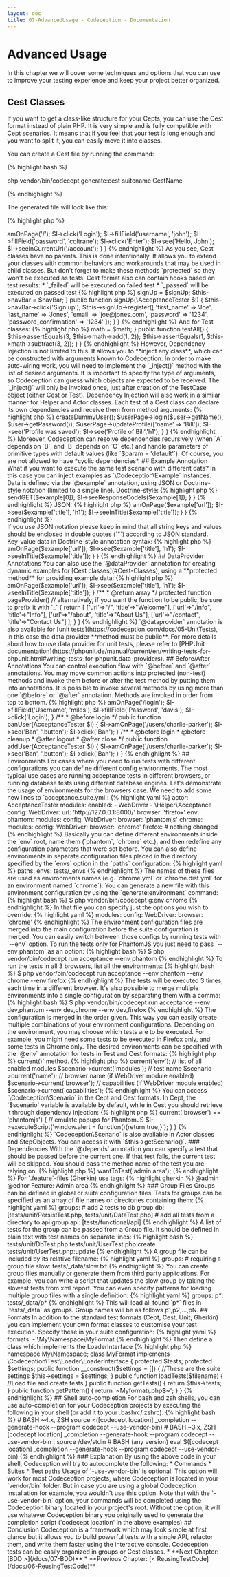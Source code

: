 ```yaml
---
layout: doc
title: 07-AdvancedUsage - Codeception - Documentation
---
```


# Advanced Usage

In this chapter we will cover some techniques and options that you can use to improve your testing experience
and keep your project better organized.

## Cest Classes

If you want to get a class-like structure for your Cepts, you can use the Cest format instead of plain PHP.
It is very simple and is fully compatible with Cept scenarios. It means that if you feel that your test is long enough
and you want to split it, you can easily move it into classes.

You can create a Cest file by running the command:

{% highlight bash %}

php vendor/bin/codecept generate:cest suitename CestName

{% endhighlight %}

The generated file will look like this:

{% highlight php %}

<?php
class BasicCest
{
    public function _before(\AcceptanceTester $I)
    {
    }

    public function _after(\AcceptanceTester $I)
    {
    }

    // tests
    public function tryToTest(\AcceptanceTester $I)
    {
    }
}

{% endhighlight %}

**Each public method of Cest (except those starting with `_`) will be executed as a test**
and will receive an instance of the Actor class as the first parameter and the `$scenario` variable as the second one.

In `_before` and `_after` methods you can use common setups and teardowns for the tests in the class.

As you see, we are passing the Actor object into `tryToTest` method. This allows us to write scenarios the way we did before:

{% highlight php %}

<?php
class BasicCest
{
    // test
    public function tryToTest(\AcceptanceTester $I)
    {
        $I->amOnPage('/');
        $I->click('Login');
        $I->fillField('username', 'john');
        $I->fillField('password', 'coltrane');
        $I->click('Enter');
        $I->see('Hello, John');
        $I->seeInCurrentUrl('/account');
    }
}

{% endhighlight %}

As you see, Cest classes have no parents.
This is done intentionally. It allows you to extend your classes with common behaviors and workarounds
that may be used in child classes. But don't forget to make these methods `protected` so they won't be executed as tests.

Cest format also can contain hooks based on test results:

* `_failed` will be executed on failed test
* `_passed` will be executed on passed test

{% highlight php %}

<?php
public function _failed(\AcceptanceTester $I)
{
    // will be executed on test failure
}

public function _passed(\AcceptanceTester $I)
{
    // will be executed when test is successful
}

{% endhighlight %}

## Dependency Injection

Codeception supports simple dependency injection for Cest and \Codeception\TestCase\Test classes.
It means that you can specify which classes you need as parameters of the special `_inject()` method,
and Codeception will automatically create the respective objects and invoke this method,
passing all dependencies as arguments. This may be useful when working with Helpers. Here's an example for Cest:

{% highlight php %}

<?php
class SignUpCest
{
    /**
     * @var Helper\SignUp
     */
    protected $signUp;

    /**
     * @var Helper\NavBarHelper
     */
    protected $navBar;

    protected function _inject(\Helper\SignUp $signUp, \Helper\NavBar $navBar)
    {
        $this->signUp = $signUp;
        $this->navBar = $navBar;
    }

    public function signUp(\AcceptanceTester $I)
    {
        $this->navBar->click('Sign up');
        $this->signUp->register([
            'first_name'            => 'Joe',
            'last_name'             => 'Jones',
            'email'                 => 'joe@jones.com',
            'password'              => '1234',
            'password_confirmation' => '1234'
        ]);
    }
}

{% endhighlight %}

And for Test classes:

{% highlight php %}

<?php
class MathTest extends \Codeception\TestCase\Test
{
   /**
    * @var \UnitTester
    */
    protected $tester;

    /**
     * @var Helper\Math
     */
    protected $math;

    protected function _inject(\Helper\Math $math)
    {
        $this->math = $math;
    }

    public function testAll()
    {
        $this->assertEquals(3, $this->math->add(1, 2));
        $this->assertEquals(1, $this->math->subtract(3, 2));
    }
}

{% endhighlight %}

However, Dependency Injection is not limited to this. It allows you to **inject any class**,
which can be constructed with arguments known to Codeception.

In order to make auto-wiring work, you will need to implement the `_inject()` method with the list of desired arguments.
It is important to specify the type of arguments, so Codeception can guess which objects are expected to be received.
The `_inject()` will only be invoked once, just after creation of the TestCase object (either Cest or Test).
Dependency Injection will also work in a similar manner for Helper and Actor classes.

Each test of a Cest class can declare its own dependencies and receive them from method arguments:

{% highlight php %}

<?php
class UserCest
{
    function updateUser(\Helper\User $u, \AcceptanceTester $I, \Page\User $userPage)
    {
        $user = $u->createDummyUser();
        $userPage->login($user->getName(), $user->getPassword());
        $userPage->updateProfile(['name' => 'Bill']);
        $I->see('Profile was saved');
        $I->see('Profile of Bill','h1');
    }
}

{% endhighlight %}

Moreover, Codeception can resolve dependencies recursively (when `A` depends on `B`, and `B` depends on `C` etc.)
and handle parameters of primitive types with default values (like `$param = 'default'`).
Of course, you are not allowed to have *cyclic dependencies*.

## Example Annotation

What if you want to execute the same test scenario with different data? In this case you can inject examples
as `\Codeception\Example` instances.
Data is defined via the `@example` annotation, using JSON or Doctrine-style notation (limited to a single line). Doctrine-style:

{% highlight php %}

<?php
class EndpointCest
{
 /**
  * @example ["/api/", 200]
  * @example ["/api/protected", 401]
  * @example ["/api/not-found-url", 404]
  * @example ["/api/faulty", 500]
  */
  public function checkEndpoints(ApiTester $I, \Codeception\Example $example)
  {
    $I->sendGET($example[0]);
    $I->seeResponseCodeIs($example[1]);
  }
}

{% endhighlight %}

JSON:

{% highlight php %}

<?php
class PageCest
{
 /**
  * @example { "url": "/", "title": "Welcome" }
  * @example { "url": "/info", "title": "Info" }
  * @example { "url": "/about", "title": "About Us" }
  * @example { "url": "/contact", "title": "Contact Us" }
  */
  public function staticPages(AcceptanceTester $I, \Codeception\Example $example)
  {
    $I->amOnPage($example['url']);
    $I->see($example['title'], 'h1');
    $I->seeInTitle($example['title']);
  }
}

{% endhighlight %}

<div class="alert alert-info">
If you use JSON notation please keep in mind that all string keys
and values should be enclosed in double quotes (`"`) according to JSON standard.
</div>

Key-value data in Doctrine-style annotation syntax:

{% highlight php %}

<?php
class PageCest
{
 /**
  * @example(url="/", title="Welcome")
  * @example(url="/info", title="Info")
  * @example(url="/about", title="About Us")
  * @example(url="/contact", title="Contact Us")
  */
  public function staticPages(AcceptanceTester $I, \Codeception\Example $example)
  {
    $I->amOnPage($example['url']);
    $I->see($example['title'], 'h1');
    $I->seeInTitle($example['title']);
  }
}

{% endhighlight %}

## DataProvider Annotations

You can also use the `@dataProvider` annotation for creating dynamic examples for [Cest classes](#Cest-Classes), using a **protected method** for providing example data:

{% highlight php %}

<?php
class PageCest
{
   /**
    * @dataProvider pageProvider
    */
    public function staticPages(AcceptanceTester $I, array $example)
    {
        $I->amOnPage($example['url']);
        $I->see($example['title'], 'h1');
        $I->seeInTitle($example['title']);
    }

    /**
     * @return array
     */
    protected function pageProvider() // alternatively, if you want the function to be public, be sure to prefix it with `_`
    {
        return [
            ['url'=>"/", 'title'=>"Welcome"],
            ['url'=>"/info", 'title'=>"Info"],
            ['url'=>"/about", 'title'=>"About Us"],
            ['url'=>"/contact", 'title'=>"Contact Us"]
        ];
    }
}

{% endhighlight %}

`@dataprovider` annotation is also available for [unit tests](https://codeception.com/docs/05-UnitTests), in this case the data provider **method must be public**.
For more details about how to use data provider for unit tests, please refer to [PHPUnit documentation](https://phpunit.de/manual/current/en/writing-tests-for-phpunit.html#writing-tests-for-phpunit.data-providers).

## Before/After Annotations

You can control execution flow with `@before` and `@after` annotations. You may move common actions
into protected (non-test) methods and invoke them before or after the test method by putting them into annotations.
It is possible to invoke several methods by using more than one `@before` or `@after` annotation.
Methods are invoked in order from top to bottom.

{% highlight php %}

<?php
class ModeratorCest {

    protected function login(AcceptanceTester $I)
    {
        $I->amOnPage('/login');
        $I->fillField('Username', 'miles');
        $I->fillField('Password', 'davis');
        $I->click('Login');
    }

    /**
     * @before login
     */
    public function banUser(AcceptanceTester $I)
    {
        $I->amOnPage('/users/charlie-parker');
        $I->see('Ban', '.button');
        $I->click('Ban');
    }

    /**
     * @before login
     * @before cleanup
     * @after logout
     * @after close
     */
    public function addUser(AcceptanceTester $I)
    {
        $I->amOnPage('/users/charlie-parker');
        $I->see('Ban', '.button');
        $I->click('Ban');
    }
}

{% endhighlight %}

## Environments

For cases where you need to run tests with different configurations you can define different config environments.
The most typical use cases are running acceptance tests in different browsers,
or running database tests using different database engines.

Let's demonstrate the usage of environments for the browsers case.

We need to add some new lines to `acceptance.suite.yml`:

{% highlight yaml %}

actor: AcceptanceTester
modules:
    enabled:
        - WebDriver
        - \Helper\Acceptance
    config:
        WebDriver:
            url: 'http://127.0.0.1:8000/'
            browser: 'firefox'

env:
    phantom:
         modules:
            config:
                WebDriver:
                    browser: 'phantomjs'

    chrome:
         modules:
            config:
                WebDriver:
                    browser: 'chrome'

    firefox:
        # nothing changed

{% endhighlight %}

Basically you can define different environments inside the `env` root, name them (`phantom`, `chrome` etc.),
and then redefine any configuration parameters that were set before.

You can also define environments in separate configuration files placed in the directory specified by the `envs` option in
the `paths` configuration:

{% highlight yaml %}

paths:
    envs: tests/_envs

{% endhighlight %}

The names of these files are used as environments names
(e.g. `chrome.yml` or `chrome.dist.yml` for an environment named `chrome`).
You can generate a new file with this environment configuration by using the `generate:environment` command:

{% highlight bash %}

$ php vendor/bin/codecept g:env chrome

{% endhighlight %}

In that file you can specify just the options you wish to override:

{% highlight yaml %}

modules:
    config:
        WebDriver:
            browser: 'chrome'

{% endhighlight %}

The environment configuration files are merged into the main configuration before the suite configuration is merged.

You can easily switch between those configs by running tests with `--env` option.
To run the tests only for PhantomJS you just need to pass `--env phantom` as an option:

{% highlight bash %}

$ php vendor/bin/codecept run acceptance --env phantom

{% endhighlight %}

To run the tests in all 3 browsers, list all the environments:

{% highlight bash %}

$ php vendor/bin/codecept run acceptance --env phantom --env chrome --env firefox

{% endhighlight %}

The tests will be executed 3 times, each time in a different browser.

It's also possible to merge multiple environments into a single configuration by separating them with a comma:

{% highlight bash %}

$ php vendor/bin/codecept run acceptance --env dev,phantom --env dev,chrome --env dev,firefox

{% endhighlight %}

The configuration is merged in the order given.
This way you can easily create multiple combinations of your environment configurations.

Depending on the environment, you may choose which tests are to be executed.
For example, you might need some tests to be executed in Firefox only, and some tests in Chrome only.

The desired environments can be specified with the `@env` annotation for tests in Test and Cest formats:

{% highlight php %}

<?php
class UserCest
{
    /**
     * This test will be executed only in 'firefox' and 'phantom' environments
     *
     * @env firefox
     * @env phantom
     */
    public function webkitOnlyTest(AcceptanceTester $I)
    {
        // I do something
    }
}

{% endhighlight %}

For Cept you should use simple comments:

{% highlight php %}

<?php
// @env firefox
// @env phantom

{% endhighlight %}

This way you can easily control which tests will be executed for each environment.

### Current values

Sometimes you may need to change the test behavior in real time.
For instance, the behavior of the same test may differ in Firefox and in Chrome.
In runtime we can retrieve the current environment name, test name,
or list of enabled modules by calling the `$scenario->current()` method.

{% highlight php %}

<?php
// retrieve current environment
$scenario->current('env');

// list of all enabled modules
$scenario->current('modules');

// test name
$scenario->current('name');

// browser name (if WebDriver module enabled)
$scenario->current('browser');

// capabilities (if WebDriver module enabled)
$scenario->current('capabilities');

{% endhighlight %}

You can access `\Codeception\Scenario` in the Cept and Cest formats.
In Cept, the `$scenario` variable is available by default,
while in Cest you should retrieve it through dependency injection:

{% highlight php %}

<?php
public function myTest(\AcceptanceTester $I, \Codeception\Scenario $scenario)
{
    if ($scenario->current('browser') == 'phantomjs') {
      // emulate popups for PhantomJS
      $I->executeScript('window.alert = function(){return true;}');
    }
}

{% endhighlight %}

`Codeception\Scenario` is also available in Actor classes and StepObjects. You can access it with `$this->getScenario()`.

### Dependencies

With the `@depends` annotation you can specify a test that should be passed before the current one.
If that test fails, the current test will be skipped. You should pass the method name of the test you are relying on.

{% highlight php %}

<?php
class ModeratorCest {

    public function login(AcceptanceTester $I)
    {
        // logs moderator in
    }

    /**
     * @depends login
     */
    public function banUser(AcceptanceTester $I)
    {
        // bans user
    }
}

{% endhighlight %}

`@depends` applies to the `Cest` and `Codeception\Test\Unit` formats. Dependencies can be set across different classes.
To specify a dependent test from another file you should provide a *test signature*.
Normally, the test signature matches the `className:methodName` format.
But to get the exact test signature just run the test with the `--steps` option to see it:

{% highlight yaml %}
Signature: ModeratorCest:login`

{% endhighlight %}

Codeception reorders tests so dependent tests will always be executed before the tests that rely on them.

### Shuffle

By default Codeception runs tests in alphabetic order. 
To ensure that tests are not depending on each other (unless explicitly declared via `@depends`) you can enable `shuffle` option.

{% highlight yaml %}

# inside codeception.yml
settings:
    shuffle: true

{% endhighlight %}

Alternatively, you may run tests in shuffle without changing the config:

{% highlight yaml %}
codecept run -o "settings: shuffle: true"

{% endhighlight %}


Tests will be randomly reordered on each run. When tests executed in shuffle mode a seed value will be printed. 
Copy this seed value from output to be able to rerun tests in the same order.

{% highlight yaml %}
$ codecept run 
Codeception PHP Testing Framework v2.4.5
Powered by PHPUnit 5.7.27 by Sebastian Bergmann and contributors.
[Seed] 1872290562

{% endhighlight %}

Pass the copied seed into `--seed` option:  

{% highlight yaml %}
codecept run --seed 1872290562

{% endhighlight %}  

## Running from different folders

If you have several projects with Codeception tests, you can use a single `codecept` file to run all of your tests.
You can pass the `-c` option to any Codeception command (except `bootstrap`), to execute Codeception in another directory:

{% highlight bash %}

$ php vendor/bin/codecept run -c ~/projects/ecommerce/
$ php vendor/bin/codecept run -c ~/projects/drupal/
$ php vendor/bin/codecept generate:cept acceptance CreateArticle -c ~/projects/drupal/

{% endhighlight %}

To create a project in directory different from the current one, just provide its path as a parameter:

{% highlight bash %}

$ php vendor/bin/codecept bootstrap ~/projects/drupal/

{% endhighlight %}

Also, the `-c` option allows you to specify another config file to be used.
Thus, you can have several `codeception.yml` files for your test suite (e.g. to to specify different environments
and settings). Just pass the `.yml` filename as the `-c` parameter to execute tests with specific config settings.

## Groups

There are several ways to execute a bunch of tests. You can run tests from a specific directory:

{% highlight bash %}

$ php vendor/bin/codecept run tests/acceptance/admin

{% endhighlight %}

You can execute one (or several) specific groups of tests:

{% highlight bash %}

$ php vendor/bin/codecept run -g admin -g editor

{% endhighlight %}

The concept of groups was taken from PHPUnit and behave in the same way.

For Test and Cest files you can use the `@group` annotation to add a test to a group.

{% highlight php %}

<?php
/**
 * @group admin
 */
public function testAdminUser()
{
}

{% endhighlight %}

For Cept files, use pseudo-annotations in comments:

{% highlight php %}

<?php
// @group admin
// @group editor
$I = new AcceptanceTester($scenario);
$I->wantToTest('admin area');

{% endhighlight %}

For `.feature`-files (Gherkin) use tags:

{% highlight gherkin %}

@admin @editor
Feature: Admin area

{% endhighlight %}

### Group Files

Groups can be defined in global or suite configuration files.
Tests for groups can be specified as an array of file names or directories containing them:

{% highlight yaml %}

groups:
  # add 2 tests to db group
  db: [tests/unit/PersistTest.php, tests/unit/DataTest.php]

  # add all tests from a directory to api group
  api: [tests/functional/api]

{% endhighlight %}

A list of tests for the group can be passed from a Group file. It should be defined in plain text with test names on separate lines:

{% highlight bash %}

tests/unit/DbTest.php
tests/unit/UserTest.php:create
tests/unit/UserTest.php:update

{% endhighlight %}
A group file can be included by its relative filename:

{% highlight yaml %}

groups:
  # requiring a group file
  slow: tests/_data/slow.txt

{% endhighlight %}

You can create group files manually or generate them from third party applications.
For example, you can write a script that updates the slow group by taking the slowest tests from xml report.

You can even specify patterns for loading multiple group files with a single definition:

{% highlight yaml %}

groups:
  p*: tests/_data/p*

{% endhighlight %}

This will load all found `p*` files in `tests/_data` as groups. Group names will be as follows p1,p2,...,pN.

## Formats

In addition to the standard test formats (Cept, Cest, Unit, Gherkin) you can implement your own format classes to customise your test execution.
Specify these in your suite configuration:

{% highlight yaml %}

formats:
  - \My\Namespace\MyFormat

{% endhighlight %}

Then define a class which implements the LoaderInterface

{% highlight php %}

namespace My\Namespace;

class MyFormat implements \Codeception\Test\Loader\LoaderInterface
{
    protected $tests;
    
    protected $settings;
    
    public function __construct($settings = [])
    {
        //These are the suite settings
        $this->settings = $settings;
    }
    
    public function loadTests($filename)
    {
        //Load file and create tests
    }

    public function getTests()
    {
        return $this->tests;
    }

    public function getPattern()
    {
        return '~Myformat\.php$~';
    }
}

{% endhighlight %}

## Shell auto-completion

For bash and zsh shells, you can use auto-completion for your Codeception projects by executing the following in your shell (or add it to your .bashrc/.zshrc):
{% highlight bash %}

# BASH ~4.x, ZSH
source <([codecept location] _completion --generate-hook --program codecept --use-vendor-bin)

# BASH ~3.x, ZSH
[codecept location] _completion --generate-hook --program codecept --use-vendor-bin | source /dev/stdin

# BASH (any version)
eval $([codecept location] _completion --generate-hook --program codecept --use-vendor-bin)

{% endhighlight %}

### Explanation

By using the above code in your shell, Codeception will try to autocomplete the following:
* Commands
* Suites
* Test paths

Usage of `-use-vendor-bin` is optional. This option will work for most Codeception projects, where Codeception is located in your `vendor/bin` folder.
But in case you are using a global Codeception installation for example, you wouldn't use this option.

Note that with the `-use-vendor-bin` option, your commands will be completed using the Codeception binary located in your project's root.
Without the option, it will use whatever Codeception binary you originally used to generate the completion script ('codecept location' in the above examples)

## Conclusion

Codeception is a framework which may look simple at first glance
but it allows you to build powerful tests with a single API, refactor them,
and write them faster using the interactive console. Codeception tests can be easily organized in groups or Cest classes.




* **Next Chapter: [BDD >](/docs/07-BDD)**
* **Previous Chapter: [< ReusingTestCode](/docs/06-ReusingTestCode)**
